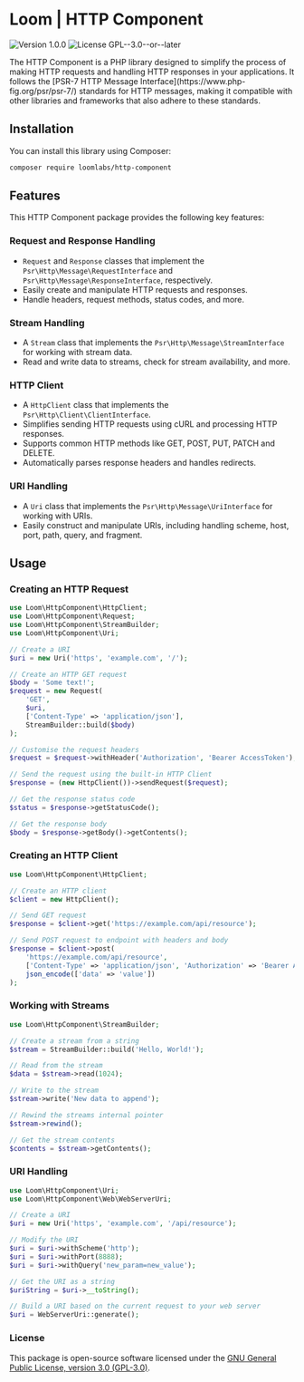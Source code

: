 # Loom | HTTP Component

<div>
<!-- Version Badge -->
<img src="https://img.shields.io/badge/Version-1.0.0-blue" alt="Version 1.0.0">
<!-- License Badge -->
<img src="https://img.shields.io/badge/License-GPL--3.0--or--later-34ad9b" alt="License GPL--3.0--or--later">
</div>

<p>
The HTTP Component is a PHP library designed to simplify the process of making HTTP requests and handling HTTP responses 
in your applications. It follows the [PSR-7 HTTP Message Interface](https://www.php-fig.org/psr/psr-7/) standards for 
HTTP messages, making it compatible with other libraries and frameworks that also adhere to these standards.
</p>

## Installation

You can install this library using Composer:

```bash
composer require loomlabs/http-component
```

## Features

This HTTP Component package provides the following key features:

### Request and Response Handling

- `Request` and `Response` classes that implement the `Psr\Http\Message\RequestInterface` and `Psr\Http\Message\ResponseInterface`, respectively.
- Easily create and manipulate HTTP requests and responses.
- Handle headers, request methods, status codes, and more.

### Stream Handling

- A `Stream` class that implements the `Psr\Http\Message\StreamInterface` for working with stream data.
- Read and write data to streams, check for stream availability, and more.

### HTTP Client

- A `HttpClient` class that implements the `Psr\Http\Client\ClientInterface`.
- Simplifies sending HTTP requests using cURL and processing HTTP responses.
- Supports common HTTP methods like GET, POST, PUT, PATCH and DELETE.
- Automatically parses response headers and handles redirects.

### URI Handling

- A `Uri` class that implements the `Psr\Http\Message\UriInterface` for working with URIs.
- Easily construct and manipulate URIs, including handling scheme, host, port, path, query, and fragment.

## Usage

### Creating an HTTP Request

```php
use Loom\HttpComponent\HttpClient;
use Loom\HttpComponent\Request;
use Loom\HttpComponent\StreamBuilder;
use Loom\HttpComponent\Uri;

// Create a URI
$uri = new Uri('https', 'example.com', '/');

// Create an HTTP GET request
$body = 'Some text!';
$request = new Request(
    'GET', 
    $uri, 
    ['Content-Type' => 'application/json'], 
    StreamBuilder::build($body)
);

// Customise the request headers
$request = $request->withHeader('Authorization', 'Bearer AccessToken');

// Send the request using the built-in HTTP Client
$response = (new HttpClient())->sendRequest($request);

// Get the response status code
$status = $response->getStatusCode();

// Get the response body
$body = $response->getBody()->getContents();
```

### Creating an HTTP Client

```php
use Loom\HttpComponent\HttpClient;

// Create an HTTP client
$client = new HttpClient();

// Send GET request
$response = $client->get('https://example.com/api/resource');

// Send POST request to endpoint with headers and body
$response = $client->post(
    'https://example.com/api/resource', 
    ['Content-Type' => 'application/json', 'Authorization' => 'Bearer AccessToken'], 
    json_encode(['data' => 'value'])
);
```

### Working with Streams

```php
use Loom\HttpComponent\StreamBuilder;

// Create a stream from a string
$stream = StreamBuilder::build('Hello, World!');

// Read from the stream
$data = $stream->read(1024);

// Write to the stream
$stream->write('New data to append');

// Rewind the streams internal pointer
$stream->rewind();

// Get the stream contents
$contents = $stream->getContents();
```

### URI Handling

```php
use Loom\HttpComponent\Uri;
use Loom\HttpComponent\Web\WebServerUri;

// Create a URI
$uri = new Uri('https', 'example.com', '/api/resource');

// Modify the URI
$uri = $uri->withScheme('http');
$uri = $uri->withPort(8888);
$uri = $uri->withQuery('new_param=new_value');

// Get the URI as a string
$uriString = $uri->__toString();

// Build a URI based on the current request to your web server
$uri = WebServerUri::generate();
```

### License
This package is open-source software licensed under the 
[GNU General Public License, version 3.0 (GPL-3.0)](https://opensource.org/licenses/GPL-3.0).